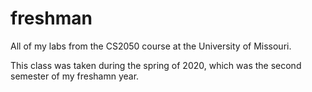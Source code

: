 # freshman
All of my labs from the CS2050 course at the University of Missouri.

This class was taken during the spring of 2020, which was the second semester of my freshamn year.
